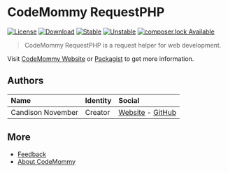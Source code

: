 # CodeMommy RequestPHP

[![License](https://poser.pugx.org/CodeMommy/RequestPHP/license?format=flat-square)](LICENSE)
[![Download](https://poser.pugx.org/CodeMommy/RequestPHP/downloads?format=flat-square)](https://packagist.org/packages/CodeMommy/RequestPHP)
[![Stable](https://poser.pugx.org/CodeMommy/RequestPHP/version?format=flat-square)](https://packagist.org/packages/CodeMommy/RequestPHP)
[![Unstable](https://poser.pugx.org/CodeMommy/RequestPHP/v/unstable?format=flat-square)](https://packagist.org/packages/CodeMommy/RequestPHP)
[![composer.lock Available](https://poser.pugx.org/CodeMommy/RequestPHP/composerlock?format=flat-square)](https://packagist.org/packages/CodeMommy/RequestPHP)


> CodeMommy RequestPHP is a request helper for web development.

Visit [CodeMommy Website](http://www.codemommy.com) or [Packagist](https://packagist.org/packages/CodeMommy/RequestPHP) to get more information.

## Authors

| Name | Identity | Social |
| :--- | :------- | :----- |
| Candison November | Creator  | [Website](http://www.kandisheng.com) - [GitHub](https://github.com/KanDisheng) |

## More

- [Feedback](https://github.com/CodeMommy/RequestPHP/issues)
- [About CodeMommy](https://github.com/CodeMommy/CodeMommy)
